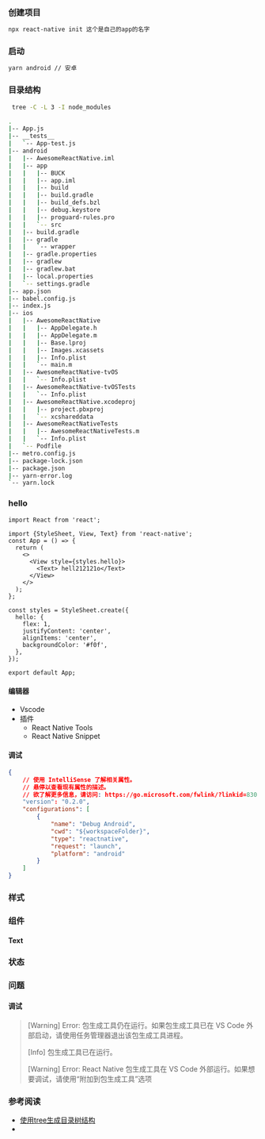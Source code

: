 ### 创建项目

```sh
npx react-native init 这个是自己的app的名字
```

### 启动

```sh
yarn android // 安卓
```

### 目录结构

```sh
 tree -C -L 3 -I node_modules
```

```sh
.
|-- App.js
|-- __tests__
|   `-- App-test.js
|-- android
|   |-- AwesomeReactNative.iml
|   |-- app
|   |   |-- BUCK
|   |   |-- app.iml
|   |   |-- build
|   |   |-- build.gradle
|   |   |-- build_defs.bzl
|   |   |-- debug.keystore
|   |   |-- proguard-rules.pro
|   |   `-- src
|   |-- build.gradle
|   |-- gradle
|   |   `-- wrapper
|   |-- gradle.properties
|   |-- gradlew
|   |-- gradlew.bat
|   |-- local.properties
|   `-- settings.gradle
|-- app.json
|-- babel.config.js
|-- index.js
|-- ios
|   |-- AwesomeReactNative
|   |   |-- AppDelegate.h
|   |   |-- AppDelegate.m
|   |   |-- Base.lproj
|   |   |-- Images.xcassets
|   |   |-- Info.plist
|   |   `-- main.m
|   |-- AwesomeReactNative-tvOS
|   |   `-- Info.plist
|   |-- AwesomeReactNative-tvOSTests
|   |   `-- Info.plist
|   |-- AwesomeReactNative.xcodeproj
|   |   |-- project.pbxproj
|   |   `-- xcshareddata
|   |-- AwesomeReactNativeTests
|   |   |-- AwesomeReactNativeTests.m
|   |   `-- Info.plist
|   `-- Podfile
|-- metro.config.js
|-- package-lock.json
|-- package.json
|-- yarn-error.log
`-- yarn.lock

```

### hello

```react
import React from 'react';

import {StyleSheet, View, Text} from 'react-native';
const App = () => {
  return (
    <>
      <View style={styles.hello}>
        <Text> hell212121o</Text>
      </View>
    </>
  );
};

const styles = StyleSheet.create({
  hello: {
    flex: 1,
    justifyContent: 'center',
    alignItems: 'center',
    backgroundColor: '#f0f',
  },
});

export default App;

```

#### 编辑器

- Vscode
- 插件 
  - React Native Tools
  - React Native Snippet

#### 调试

```json
{
    // 使用 IntelliSense 了解相关属性。 
    // 悬停以查看现有属性的描述。
    // 欲了解更多信息，请访问: https://go.microsoft.com/fwlink/?linkid=830387
    "version": "0.2.0",
    "configurations": [
        {
            "name": "Debug Android",
            "cwd": "${workspaceFolder}",
            "type": "reactnative",
            "request": "launch",
            "platform": "android"
        }
    ]
}
```

### 样式

### 组件

#### Text

### 状态



### 问题

#### 调试

>
>
>[Warning] Error: 包生成工具仍在运行。如果包生成工具已在 VS Code 外部启动，请使用任务管理器退出该包生成工具进程。
>
>
>
>[Info] 包生成工具已在运行。
>
>
>
>[Warning] Error: React Native 包生成工具在 VS Code 外部运行。如果想要调试，请使用“附加到包生成工具”选项



### 参考阅读

- [使用tree生成目录树结构](https://juejin.im/post/5cf322b2f265da1b6720f67d)
- 